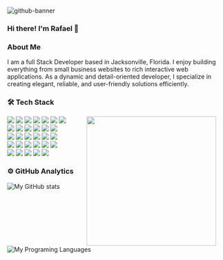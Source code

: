 ![github-banner](https://github.com/user-attachments/assets/4f9cb41b-58f2-4738-a11c-859fc616467b)


### Hi there! I'm Rafael 👋

### About Me
I am a full Stack Developer based in Jacksonville, Florida. I enjoy building everything from small business websites to rich interactive web applications. As a dynamic and detail-oriented developer, I specialize in creating elegant, reliable, and user-friendly solutions efficiently.

### 🛠️ Tech Stack

<img align="right" src="https://media.giphy.com/media/ZVik7pBtu9dNS/giphy.gif" width="300" hspace="20">
<p>
<img src="https://img.shields.io/badge/JavaScript-F7DF1E?logo=javascript&logoColor=black">
<img src="https://img.shields.io/badge/HTML5-E34F26?logo=html5&logoColor=white">
<img src="https://img.shields.io/badge/CSS3-1572B6?logo=css3&logoColor=white">
<img src="https://img.shields.io/badge/Sass-CC6699?logo=sass&logoColor=white">
<img src="https://img.shields.io/badge/React-61DAFB?logo=react&logoColor=white">
<img src="https://img.shields.io/badge/Vue.js-4FC08D?logo=vuedotjs&logoColor=white">
<img src="https://img.shields.io/badge/Next.js-000000?logo=next.js&logoColor=white"><br>
<img src="https://img.shields.io/badge/Nuxt.js-00DC82?logo=nuxtdotjs&logoColor=white">
<img src="https://img.shields.io/badge/Vuetify-1867C0?logo=vuetify&logoColor=white">
<img src="https://img.shields.io/badge/Bootstrap-7952B3?logo=bootstrap&logoColor=white">
<img src="https://img.shields.io/badge/TailwindCSS-06B6D4?logo=tailwindcss&logoColor=white">
<img src="https://img.shields.io/badge/Node.js-339933?logo=nodedotjs&logoColor=white">
<img src="https://img.shields.io/badge/Express.js-000000?logo=express&logoColor=white"><br>
<img src="https://img.shields.io/badge/AdonisJS-220052?logo=adonisjs&logoColor=white">
<img src="https://img.shields.io/badge/Laravel-FF2D20?logo=laravel&logoColor=white">
<img src="https://img.shields.io/badge/Symfony-000000?logo=symfony&logoColor=white">
<img src="https://img.shields.io/badge/Slim-2C8CBB">
<img src="https://img.shields.io/badge/Ruby%20on%20Rails-CC0000?logo=rubyonrails&logoColor=white">
<img src="https://img.shields.io/badge/MySQL-4479A1?logo=mysql&logoColor=white"><br>
<img src="https://img.shields.io/badge/PostgreSQL-4169E1?logo=postgresql&logoColor=white">
<img src="https://img.shields.io/badge/SQLite-003B57?logo=sqlite&logoColor=white">
<img src="https://img.shields.io/badge/MongoDB-47A248?logo=mongodb&logoColor=white">
<img src="https://img.shields.io/badge/Redis-DC382D?logo=redis&logoColor=white">
<img src="https://img.shields.io/badge/Firebase-FFCA28?logo=firebase&logoColor=black">
<img src="https://img.shields.io/badge/Docker-2496ED?logo=docker&logoColor=white"><br>
<img src="https://img.shields.io/badge/Vagrant-1868F2?logo=vagrant&logoColor=white">
<img src="https://img.shields.io/badge/NPM-CB3837?logo=npm&logoColor=white">
<img src="https://img.shields.io/badge/Yarn-2C8EBB?logo=yarn&logoColor=white">
<img src="https://img.shields.io/badge/Composer-885630?logo=composer&logoColor=white">
<img src="https://img.shields.io/badge/Git-F05032?logo=git&logoColor=white">
<br>
</p>

### ⚙️ GitHub Analytics

![My GitHub stats](https://github-readme-stats.vercel.app/api?username=tolastarras&show_icons=true&theme=&hide_border=true&hide=contribs) ![My Programing Languages](https://github-readme-stats-eight-theta.vercel.app/api/top-langs/?username=tolastarras&layout=compact&langs_count=8&theme=&hide_border=true)


<!--
**tolastarras/tolastarras** is a ✨ _special_ ✨ repository because its `README.md` (this file) appears on your GitHub profile.

Here are some ideas to get you started:

- 🔭 I’m currently working on ...
- 🌱 I’m currently learning ...
- 👯 I’m looking to collaborate on ...
- 🤔 I’m looking for help with ...
- 💬 Ask me about ...
- 📫 How to reach me: ...
- 😄 Pronouns: ...
- ⚡ Fun fact: ...
-->
